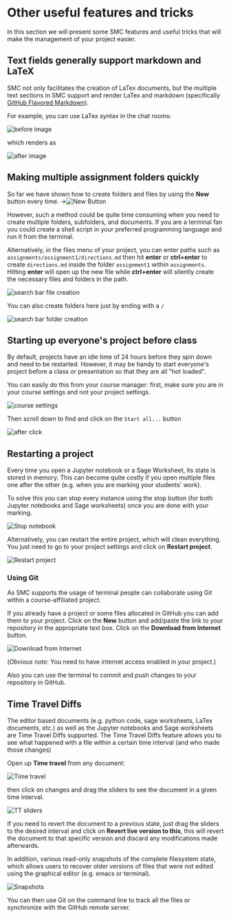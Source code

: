 # Other useful features and tricks
In this section we will present some SMC features and useful tricks that will make the management of your project easier.

## Text fields generally support markdown and LaTeX
SMC not only facilitates the creation of LaTex documents, but the multiple text sections in SMC support and render LaTex and markdown  (specifically  [GitHub Flavored Markdown](https://github.com/adam-p/markdown-here/wiki/Markdown-Cheatsheet)).

For example, you can use LaTex syntax in the chat rooms:

![before image](./assets/before_latex_render.png)

which renders as

![after image](./assets/after_latex_render.png)

## Making multiple assignment folders quickly
So far we have shown how to create folders and files by using the **New** button every time. ->![New Button](./assets/new.png)

However, such a method could be quite time consuming when you need to create multiple folders, subfolders, and documents. If you are a terminal fan you could create a shell script in your preferred programming language and run it from the terminal.


Alternatively, in the files menu of your project, you can enter paths such as `assignments/assignment1/directions.md` then hit **enter** or **ctrl+enter** to create `directions.md` inside the folder `assignment1` within `assignments`. Hitting **enter** will open up the new file while **ctrl+enter** will silently create the necessary files and folders in the path.

![search bar file creation](./assets/file.png)

You can also create folders here just by ending with a `/`

![search bar folder creation](./assets/folder.png)

## Starting up everyone's project before class
By default, projects have an idle time of 24 hours before they spin down and need to be restarted. However, it may be handy to start everyone's project before a class or presentation so that they are all "hot loaded".

You can easily do this from your course manager:
first, make sure you are in your course settings and not your project settings.

![course settings](./assets/settings.png)

Then scroll down to find and click on the `Start all...` button

![after click](./assets/start_all_clicked.png)


## Restarting a project
Every time you open a Jupyter notebook or a Sage Worksheet, its state is stored in memory. This can become quite costly if you open multiple files one after the other (e.g. when you are marking your students' work).

To solve this you can stop every instance using the  stop button (for both Jupyter notebooks and Sage worksheets) once you are done with your marking.

![Stop notebook](./assets/stop_notebook.png)

Alternatively, you can restart the entire project, which will clean everything. You just need to go to your project settings and click on **Restart project**.

![Restart project](./assets/restart_project.png)

### Using Git
As SMC supports the usage of terminal people can collaborate using Git within a course-affiliated project.

If you already have a project or some files allocated in GitHub you can add them to your project.
Click on the **New** button and add/paste the link to your repository in the appropriate text box. Click on the **Download from Internet** button.

![Download from Internet](./assets/download.png)

(*Obvious note*: You need to have internet access enabled in your project.)

Also you can use the terminal to commit and push changes to your repository in GitHub.

## Time Travel Diffs
The editor based documents (e.g. python code, sage worksheets, LaTex documents, etc.) as well as the Jupyter notebooks and Sage worksheets are Time Travel Diffs supported. The Time Travel Diffs feature allows you to see what happened with a file within a certain time interval (and who made those changes)

Open up **Time travel** from any document:

![Time travel](./assets/time_travel.png)

then click on changes and drag the sliders to see the document in a given time interval.

![TT sliders](./assets/time_travel_sliders.png)

If you need to revert the document to a previous state, just drag the sliders to the desired interval and click on **Revert live version to this**, this will revert the document to that specific version and discard any modifications made afterwards.

In addition, various read-only snapshots of the complete filesystem state, which allows users to recover older versions of files that were not edited using the graphical editor (e.g. emacs or terminal).

![Snapshots](./assets/snapshots.png)

You can then use Git on the command line to track all the files or synchronize with the GitHub remote server.
